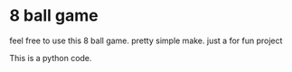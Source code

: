 # 8 ball game
feel free to use this 8 ball game. pretty simple make. just a for fun project

This is a python code.

